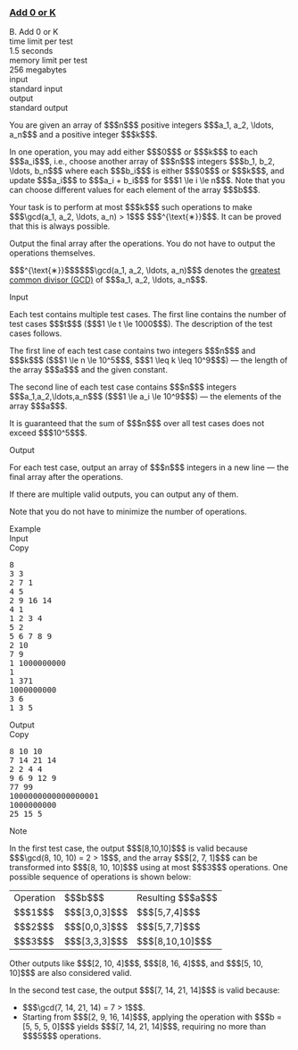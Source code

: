 <h3><a href="https://codeforces.com/contest/2134/problem/B" target="_blank" rel="noopener noreferrer">Add 0 or K</a></h3>

<div class="header"><div class="title">B. Add 0 or K</div><div class="time-limit"><div class="property-title">time limit per test</div>1.5 seconds</div><div class="memory-limit"><div class="property-title">memory limit per test</div>256 megabytes</div><div class="input-file input-standard"><div class="property-title">input</div>standard input</div><div class="output-file output-standard"><div class="property-title">output</div>standard output</div></div><div><p> </p><p>You are given an array of $$$n$$$ positive integers $$$a_1, a_2, \ldots, a_n$$$ and a positive integer $$$k$$$.</p><p>In one operation, you may add either $$$0$$$ or $$$k$$$ to each $$$a_i$$$, i.e., choose another array of $$$n$$$ integers $$$b_1, b_2, \ldots, b_n$$$ where each $$$b_i$$$ is either $$$0$$$ or $$$k$$$, and update $$$a_i$$$ to $$$a_i + b_i$$$ for $$$1 \le i \le n$$$. Note that you can choose different values for each element of the array $$$b$$$.</p><p>Your task is to perform at most $$$k$$$ such operations to make $$$\gcd(a_1, a_2, \ldots, a_n) > 1$$$ $$$^{\text{∗}}$$$. It can be proved that this is always possible.</p><p>Output the final array after the operations. You do <span class="tex-font-style-bf">not</span> have to output the operations themselves.</p><div class="statement-footnote"><p>$$$^{\text{∗}}$$$$$$\gcd(a_1, a_2, \ldots, a_n)$$$ denotes the <a href="https://en.wikipedia.org/wiki/Greatest_common_divisor">greatest common divisor (GCD)</a> of $$$a_1, a_2, \ldots, a_n$$$.</p></div></div><div class="input-specification"><div class="section-title">Input</div><p>Each test contains multiple test cases. The first line contains the number of test cases $$$t$$$ ($$$1 \le t \le 1000$$$). The description of the test cases follows. </p><p>The first line of each test case contains two integers $$$n$$$ and $$$k$$$ ($$$1 \le n \le 10^5$$$, $$$1 \leq k \leq 10^9$$$) — the length of the array $$$a$$$ and the given constant.</p><p>The second line of each test case contains $$$n$$$ integers $$$a_1,a_2,\ldots,a_n$$$ ($$$1 \le a_i \le 10^9$$$) — the elements of the array $$$a$$$.</p><p>It is guaranteed that the sum of $$$n$$$ over all test cases does not exceed $$$10^5$$$. </p></div><div class="output-specification"><div class="section-title">Output</div><p>For each test case, output an array of $$$n$$$ integers in a new line — the final array after the operations.</p><p>If there are multiple valid outputs, you can output any of them.</p><p>Note that you do <span class="tex-font-style-bf">not</span> have to minimize the number of operations.</p></div><div class="sample-tests"><div class="section-title">Example</div><div class="sample-test"><div class="input"><div class="title">Input<div title="Copy" data-clipboard-target="#id002780791978758381" id="id005435421668462603" class="input-output-copier">Copy</div></div><pre id="id002780791978758381"><div class="test-example-line test-example-line-even test-example-line-0">8</div><div class="test-example-line test-example-line-odd test-example-line-1">3 3</div><div class="test-example-line test-example-line-odd test-example-line-1">2 7 1</div><div class="test-example-line test-example-line-even test-example-line-2">4 5</div><div class="test-example-line test-example-line-even test-example-line-2">2 9 16 14</div><div class="test-example-line test-example-line-odd test-example-line-3">4 1</div><div class="test-example-line test-example-line-odd test-example-line-3">1 2 3 4</div><div class="test-example-line test-example-line-even test-example-line-4">5 2</div><div class="test-example-line test-example-line-even test-example-line-4">5 6 7 8 9</div><div class="test-example-line test-example-line-odd test-example-line-5">2 10</div><div class="test-example-line test-example-line-odd test-example-line-5">7 9</div><div class="test-example-line test-example-line-even test-example-line-6">1 1000000000</div><div class="test-example-line test-example-line-even test-example-line-6">1</div><div class="test-example-line test-example-line-odd test-example-line-7">1 371</div><div class="test-example-line test-example-line-odd test-example-line-7">1000000000</div><div class="test-example-line test-example-line-even test-example-line-8">3 6</div><div class="test-example-line test-example-line-even test-example-line-8">1 3 5</div></pre></div><div class="output"><div class="title">Output<div title="Copy" data-clipboard-target="#id008909198232114683" id="id008469869754677772" class="input-output-copier">Copy</div></div><pre id="id008909198232114683">8 10 10
7 14 21 14
2 2 4 4
9 6 9 12 9
77 99
1000000000000000001
1000000000
25 15 5
</pre></div></div></div><div class="note"><div class="section-title">Note</div><p>In the first test case, the output $$$[8,10,10]$$$ is valid because $$$\gcd(8, 10, 10) = 2 > 1$$$, and the array $$$[2, 7, 1]$$$ can be transformed into $$$[8, 10, 10]$$$ using at most $$$3$$$ operations. One possible sequence of operations is shown below:</p><center> <table class="tex-tabular bordertable"><tbody><tr><td class="tex-tabular-border-left tex-tabular-text-align-center tex-tabular-border-right tex-tabular-border-top tex-tabular-border-bottom">Operation</td><td class="tex-tabular-border-left tex-tabular-text-align-center tex-tabular-border-right tex-tabular-border-top tex-tabular-border-bottom">$$$b$$$</td><td class="tex-tabular-border-left tex-tabular-text-align-center tex-tabular-border-right tex-tabular-border-top tex-tabular-border-bottom">Resulting $$$a$$$</td></tr><tr><td class="tex-tabular-border-left tex-tabular-text-align-center tex-tabular-border-right tex-tabular-border-top tex-tabular-border-bottom">$$$1$$$</td><td class="tex-tabular-border-left tex-tabular-text-align-center tex-tabular-border-right tex-tabular-border-top tex-tabular-border-bottom">$$$[3,0,3]$$$</td><td class="tex-tabular-border-left tex-tabular-text-align-center tex-tabular-border-right tex-tabular-border-top tex-tabular-border-bottom">$$$[5,7,4]$$$</td></tr><tr><td class="tex-tabular-border-left tex-tabular-text-align-center tex-tabular-border-right tex-tabular-border-top tex-tabular-border-bottom">$$$2$$$</td><td class="tex-tabular-border-left tex-tabular-text-align-center tex-tabular-border-right tex-tabular-border-top tex-tabular-border-bottom">$$$[0,0,3]$$$</td><td class="tex-tabular-border-left tex-tabular-text-align-center tex-tabular-border-right tex-tabular-border-top tex-tabular-border-bottom">$$$[5,7,7]$$$</td></tr><tr><td class="tex-tabular-border-left tex-tabular-text-align-center tex-tabular-border-right tex-tabular-border-top tex-tabular-border-bottom">$$$3$$$</td><td class="tex-tabular-border-left tex-tabular-text-align-center tex-tabular-border-right tex-tabular-border-top tex-tabular-border-bottom">$$$[3,3,3]$$$</td><td class="tex-tabular-border-left tex-tabular-text-align-center tex-tabular-border-right tex-tabular-border-top tex-tabular-border-bottom">$$$[8,10,10]$$$</td></tr></tbody></table> </center><p>Other outputs like $$$[2, 10, 4]$$$, $$$[8, 16, 4]$$$, and $$$[5, 10, 10]$$$ are also considered valid.</p><p>In the second test case, the output $$$[7, 14, 21, 14]$$$ is valid because:</p><ul> <li> $$$\gcd(7, 14, 21, 14) = 7 > 1$$$. </li><li> Starting from $$$[2, 9, 16, 14]$$$, applying the operation with $$$b = [5, 5, 5, 0]$$$ yields $$$[7, 14, 21, 14]$$$, requiring no more than $$$5$$$ operations. </li></ul></div>